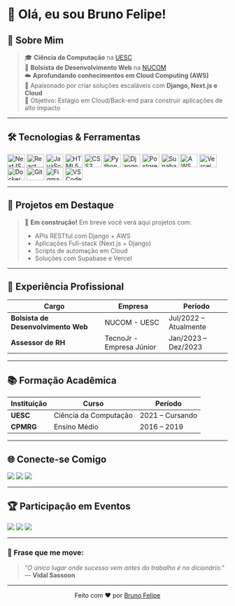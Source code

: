 # 👋 Olá, eu sou Bruno Felipe!

## 🚀 Sobre Mim
> 🎓 **Ciência da Computação** na [UESC](https://www.uesc.br/)  
> 💼 **Bolsista de Desenvolvimento Web** na [NUCOM](https://www.uesc.br/nucleos/nucleo-de-comunicacao-nucom/)  
> ☁️ **Aprofundando conhecimentos em Cloud Computing (AWS)**  
> 🌱 Apaixonado por criar soluções escaláveis com **Django, Next.js e Cloud**  
> 🎯 Objetivo: Estágio em Cloud/Back-end para construir aplicações de alto impacto  

---

## 🛠️ Tecnologias & Ferramentas
<div style="display: inline_block">
  <!-- Front-End -->
  <img align="center" alt="NextJS" height="30" width="40" src="https://cdn.jsdelivr.net/gh/devicons/devicon/icons/nextjs/nextjs-original.svg">
  <img align="center" alt="React" height="30" width="40" src="https://cdn.jsdelivr.net/gh/devicons/devicon/icons/react/react-original.svg">
  <img align="center" alt="JavaScript" height="30" width="40" src="https://cdn.jsdelivr.net/gh/devicons/devicon/icons/javascript/javascript-original.svg">
  <img align="center" alt="HTML5" height="30" width="40" src="https://cdn.jsdelivr.net/gh/devicons/devicon/icons/html5/html5-original.svg">
  <img align="center" alt="CSS3" height="30" width="40" src="https://cdn.jsdelivr.net/gh/devicons/devicon/icons/css3/css3-original.svg">
  
  <!-- Back-End -->
  <img align="center" alt="Python" height="30" width="40" src="https://cdn.jsdelivr.net/gh/devicons/devicon/icons/python/python-original.svg">
  <img align="center" alt="Django" height="30" width="40" src="https://cdn.jsdelivr.net/gh/devicons/devicon/icons/django/django-plain.svg">
  
  <!-- Banco de Dados -->
  <img align="center" alt="PostgreSQL" height="30" width="40" src="https://cdn.jsdelivr.net/gh/devicons/devicon/icons/postgresql/postgresql-original.svg">
  <img align="center" alt="Supabase" height="30" width="40" src="https://cdn.jsdelivr.net/gh/devicons/devicon/icons/supabase/supabase-original.svg">
  
  <!-- Cloud & DevOps -->
  <img align="center" alt="AWS" height="30" width="40" src="https://cdn.jsdelivr.net/gh/devicons/devicon/icons/amazonwebservices/amazonwebservices-original-wordmark.svg"/> 
  <img align="center" alt="Vercel" height="30" width="40" src="https://cdn.jsdelivr.net/gh/devicons/devicon/icons/vercel/vercel-original.svg">
  <img align="center" alt="Docker" height="30" width="40" src="https://cdn.jsdelivr.net/gh/devicons/devicon/icons/docker/docker-original.svg">
  
  <!-- Ferramentas -->
  <img align="center" alt="Git" height="30" width="40" src="https://cdn.jsdelivr.net/gh/devicons/devicon/icons/git/git-original.svg">
  <img align="center" alt="Figma" height="30" width="40" src="https://cdn.jsdelivr.net/gh/devicons/devicon/icons/figma/figma-original.svg">
  <img align="center" alt="VSCode" height="30" width="40" src="https://cdn.jsdelivr.net/gh/devicons/devicon/icons/vscode/vscode-original.svg">
</div>

---

## 🎯 Projetos em Destaque
> 🚧 **Em construção!** Em breve você verá aqui projetos com:
> - APIs RESTful com Django + AWS
> - Aplicações Full-stack (Next.js + Django)
> - Scripts de automação em Cloud
> - Soluções com Supabase e Vercel

---

## 💼 Experiência Profissional
| Cargo | Empresa | Período |
|-------|---------|---------|
| **Bolsista de Desenvolvimento Web** | NUCOM - UESC | Jul/2022 – Atualmente |
| **Assessor de RH** | TecnoJr - Empresa Júnior | Jan/2023 – Dez/2023 |

---

## 📚 Formação Acadêmica
| Instituição | Curso | Período |
|-------------|-------|---------|
| **UESC** | Ciência da Computação | 2021 – Cursando |
| **CPMRG** | Ensino Médio | 2016 – 2019 |

---

## 🌐 Conecte-se Comigo
<div>
  <a href="https://www.linkedin.com/in/bruno-felipe-dos-santos-pereira" target="_blank"><img src="https://img.shields.io/badge/-LinkedIn-%230077B5?style=for-the-badge&logo=linkedin&logoColor=white" target="_blank"></a>
  <a href="mailto:brunofelipecoder@gmail.com" target="_blank"><img src="https://img.shields.io/badge/-Email-%23333?style=for-the-badge&logo=gmail&logoColor=white" target="_blank"></a>
  <a href="https://instagram.com/seu-perfil" target="_blank"><img src="https://img.shields.io/badge/-Instagram-%23E4405F?style=for-the-badge&logo=instagram&logoColor=white" target="_blank"></a>
</div>

---

## 🏆 Participação em Eventos
<div>
  <img src="https://img.shields.io/badge/SINFORM-2021%2F2022-blue?style=for-the-badge" />
  <img src="https://img.shields.io/badge/ENEJ-2023-green?style=for-the-badge" />
  <img src="https://img.shields.io/badge/Campus_Party_Nordeste-2024-red?style=for-the-badge" />
</div>

---

### 💬 Frase que me move:
> *"O único lugar onde sucesso vem antes do trabalho é no dicionário."*  
> — **Vidal Sassoon**

---

<div align="center">
  Feito com ❤️ por <a href="https://github.com/brunofelipe">Bruno Felipe</a>
</div>
